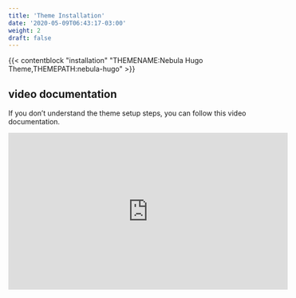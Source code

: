 ```yaml
---
title: 'Theme Installation'
date: '2020-05-09T06:43:17-03:00'
weight: 2
draft: false
---
```


{{< contentblock "installation" "THEMENAME:Nebula Hugo Theme,THEMEPATH:nebula-hugo" >}}

video documentation
-------------------

If you don’t understand the theme setup steps, you can follow this video documentation.

<iframe allow="accelerometer; autoplay; encrypted-media; gyroscope; picture-in-picture" allowfullscreen="" frameborder="0" height="315" src="https://www.youtube.com/embed/jrkvirglgaQ" width="560"></iframe>
